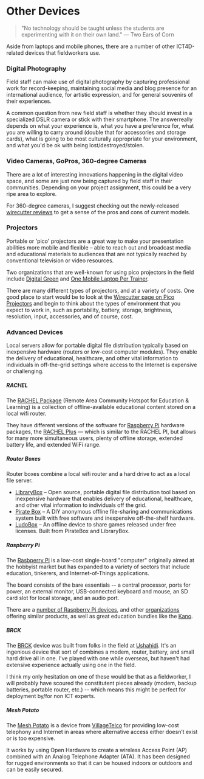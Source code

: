 # Other Devices

> "No technology should be taught unless the students are experimenting with it on their own land." — Two Ears of Corn

Aside from laptops and mobile phones, there are a number of other ICT4D-related devices that fieldworkers use.



### Digital Photography

Field staff can make use of digital photography by capturing professional work for record-keeping, maintaining social media and blog presence for an international audience, for artistic expression, and for general souvenirs of their experiences.

A common question from new field staff is whether they should invest in a specialized DSLR camera or stick with their smartphone. The answerreally depends on what your experience is, what you have a preference for, what you are willing to carry around (double that for accessories and storage cards), what is going to be most culturally appropriate for your environment, and what you'd be ok with being lost/destroyed/stolen.



### Video Cameras, GoPros, 360-degree Cameras

There are a lot of interesting innovations happening in the digital video space, and some are just now being captured by field staff in their communities. Depending on your project assignment, this could be a very ripe area to explore.

For 360-degree cameras, I suggest checking out the newly-released [wirecutter reviews](http://thewirecutter.com/reviews/best-360-degree-camera/) to get a sense of the pros and cons of current models.



### Projectors

Portable or 'pico' projectors are a great way to make your presentation abilities more mobile and flexible – able to reach out and broadcast media and educational materials to audiences that are not typically reached by conventional television or video resources.

Two organizations that are well-known for using pico projectors in the field include [Digital Green](https://www.digitalgreen.org/) and [One Mobile Laptop Per Trainer](http://www.ompt.org/).

There are many different types of projectors, and at a variety of costs. One good place to start would be to look at the [Wirecutter page on Pico Projectors](http://thewirecutter.com/reviews/the-best-pico-projector/) and begin to think about the types of environment that you expect to work in, such as portability, battery, storage, brightness, resolution, input, accessories, and of course, cost.



### Advanced Devices

Local servers allow for portable digital file distribution typically based on inexpensive hardware (routers or low-cost computer modules). They enable the delivery of educational, healthcare, and other vital information to individuals in off-the-grid settings where access to the Internet is expensive or challenging.



##### RACHEL

The [RACHEL Package](https://racheloffline.org/products/rachel-pi-complete-server-package) (Remote Area Community Hotspot for Education & Learning) is a collection of offline-available educational content stored on a local wifi router.

They have different versions of the software for [Raspberry Pi](https://racheloffline.org/products/rachel-pi-complete-server-package) hardware packages, the [RACHEL Plus](https://racheloffline.org/products/rachel-plus) — which is similar to the RACHEL PI, but allows for many more simultaneous users, plenty of offline storage, extended battery life, and extended WiFi range.



##### Router Boxes

Router boxes combine a local wifi router and a hard drive to act as a local file server.

- [LibraryBox](http://librarybox.us/) – Open source, portable digital file distribution tool based on inexpensive hardware that enables delivery of educational, healthcare, and other vital information to individuals off the grid.
- [Pirate Box](http://piratebox.cc/) – A DIY anonymous offline file-sharing and communications system built with free software and inexpensive off-the-shelf hardware.
- [LudoBox](http://leschiensdelenfer.org/la-ludobox/ludobox-fr/) – An offline device to share games released under free licenses. Built from PirateBox and LibraryBox.



##### Raspberry Pi

The [Rasbperry Pi](https://www.raspberrypi.org/) is a low-cost single-board "computer" originally aimed at the hobbyist market but has expanded to a variety of sectors that include education, tinkerers, and Internet-of-Things applications.

The board consists of the bare essentials -- a central processor, ports for power, an external monitor, USB-connected keyboard and mouse, an SD card slot for local storage, and an audio port.

There are a [number of Raspberry Pi devices](https://www.raspberrypi.org/products/), and other [organizations](http://www.banana-pi.org/) offering similar products, as well as great education bundles like the [Kano](http://www.kano.me/).



##### BRCK

The [BRCK](http://www.brck.org/) device was built from folks in the field at [Ushahidi](https://www.ushahidi.com/). It's an ingenious device that sort of combines a modem, router, battery, and small hard drive all in one. I've played with one while overseas, but haven't had extensive experience actually using one in the field.

I think my only hesitation on one of these would be that as a fieldworker, I will probably have scoured the constitutent pieces already (modem, backup batteries, portable router, etc.) -- which means this might be perfect for deployment by/for non ICT experts.



##### Mesh Potato

The [Mesh Potato](https://villagetelco.org/mesh-potato/) is a device from [VillageTelco](https://villagetelco.org/) for providing low-cost telephony and Internet in areas where alternative access either doesn’t exist or is too expensive.

It works by using Open Hardware to create a wireless Access Point (AP) combined with an Analog Telephone Adapter (ATA). It has been designed for rugged environments so that it can be housed indoors or outdoors and can be easily secured.




